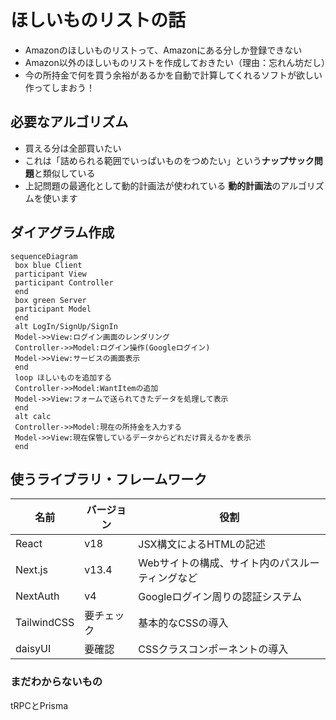 
# ほしいものリストの話
- Amazonのほしいものリストって、Amazonにある分しか登録できない
- Amazon以外のほしいものリストを作成しておきたい（理由：忘れん坊だし）
- 今の所持金で何を買う余裕があるかを自動で計算してくれるソフトが欲しい
作ってしまおう！

## 必要なアルゴリズム
- 買える分は全部買いたい
- これは「詰められる範囲でいっぱいものをつめたい」という**ナップサック問題**と類似している
- 上記問題の最適化として動的計画法が使われている
  **動的計画法**のアルゴリズムを使います

## ダイアグラム作成

```mermaid
sequenceDiagram
 box blue Client
 participant View
 participant Controller
 end
 box green Server
 participant Model
 end
 alt LogIn/SignUp/SignIn
 Model->>View:ログイン画面のレンダリング
 Controller->>Model:ログイン操作(Googleログイン)
 Model->>View:サービスの画面表示
 end
 loop ほしいものを追加する
 Controller->>Model:WantItemの追加
 Model->>View:フォームで送られてきたデータを処理して表示
 end
 alt calc
 Controller->>Model:現在の所持金を入力する
 Model->>View:現在保管しているデータからどれだけ買えるかを表示
 end
```

## 使うライブラリ・フレームワーク
|名前|バージョン|役割|
|----|----|----|
|React|v18|JSX構文によるHTMLの記述|
|Next.js|v13.4|Webサイトの構成、サイト内のパスルーティングなど|
|NextAuth|v4|Googleログイン周りの認証システム|
|TailwindCSS|要チェック|基本的なCSSの導入|
|daisyUI|要確認|CSSクラスコンポーネントの導入|

### まだわからないもの
tRPCとPrisma
